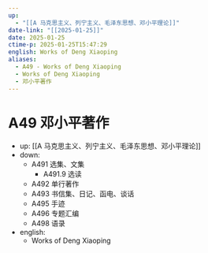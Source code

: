 ```yaml
---
up:
  - "[[A 马克思主义、列宁主义、毛泽东思想、邓小平理论]]"
date-link: "[[2025-01-25]]"
date: 2025-01-25
ctime-p: 2025-01-25T15:47:29
english: Works of Deng Xiaoping
aliases:
  - A49 - Works of Deng Xiaoping
  - Works of Deng Xiaoping
  - 邓小平著作
---
```


# A49 邓小平著作

- up: [[A 马克思主义、列宁主义、毛泽东思想、邓小平理论]]
- down:
	- A491 选集、文集
		- A491.9 选读
	- A492 单行著作
	- A493 书信集、日记、函电、谈话
	- A495 手迹
	- A496 专题汇编
	- A498 语录
- english:
	- Works of Deng Xiaoping
